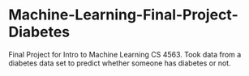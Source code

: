 # Machine-Learning-Final-Project-Diabetes
Final Project for Intro to Machine Learning CS 4563. Took data from a diabetes data set to predict whether someone has diabetes or not. 

